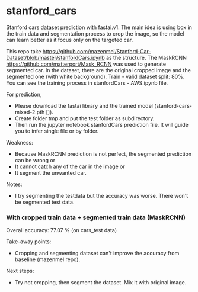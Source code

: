 # stanford_cars
Stanford cars dataset prediction with fastai.v1. The main idea is using box in the train data and segmentation process to crop the image, so the model can learn better as it focus only on the targeted car. 

This repo take https://github.com/mazenmel/Stanford-Car-Dataset/blob/master/stanfordCars.ipynb as the structure. The MaskRCNN https://github.com/matterport/Mask_RCNN was used to generate segmented car. In the dataset, there are the original cropped image and the segmented one (with white background). Train - valid dataset split: 80%. You can see the training process in stanfordCars - AWS.ipynb file. 

For prediction, 
- Please download the fastai library and the trained model (stanford-cars-mixed-2.pth []). 
- Create folder tmp and put the test folder as subdirectory.
- Then run the jupyter notebook stanfordCars prediction file. It will guide you to infer single file or by folder.

Weakness:
- Because MaskRCNN prediction is not perfect, the segmented prediction can be wrong or 
- It cannot catch any of the car in the image or
- It segment the unwanted car.

Notes:
- I try segmenting the testdata but the accuracy was worse. There won't be segmented test data.

### With cropped train data + segmented train data (MaskRCNN)
Overall accuracy: 77.07 % (on cars_test data)

Take-away points:
- Cropping and segmenting dataset can't improve the accuracy from baseline (mazenmel repo).

Next steps:
- Try not cropping, then segment the dataset. Mix it with original image.
